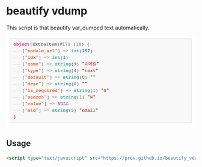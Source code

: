 # beautify vdump
This script is that beautify var_dumped text automatically.

![ScreenShot](https://github.com/Prev/beautify_vdump/blob/master/screenshot1.png)

## Usage
```html
<script type="text/javascript" src="https://prev.github.io/beautify_vdump/bv.js"></script>
```
